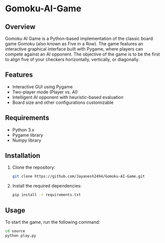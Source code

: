# Gomoku-AI-Game

## Overview

Gomoku AI Game is a Python-based implementation of the classic board game Gomoku (also known as Five in a Row). The game features an interactive graphical interface built with Pygame, where players can compete against an AI opponent. The objective of the game is to be the first to align five of your checkers horizontally, vertically, or diagonally.

## Features

- Interactive GUI using Pygame
- Two-player mode (Player vs. AI)
- Intelligent AI opponent with heuristic-based evaluation
- Board size and other configurations customizable

## Requirements

- Python 3.x
- Pygame library
- Numpy library

## Installation

1. Clone the repository:
    ```bash
    git clone https://github.com/Jayanesh2494/Gomoku-AI-Game.git
    ```

2. Install the required dependencies:
    ```bash
    pip install -r requirements.txt
    ```

## Usage

To start the game, run the following command:
```bash
cd source
python play.py
